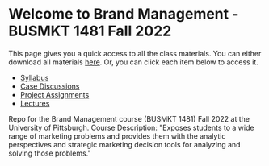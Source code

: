 # Welcome to Brand Management - BUSMKT 1481 Fall 2022

This page gives you a quick access to all the class materials. 
You can either download all materials [here](https://github.com/mikenguyen13/brand_F22/archive/refs/heads/main.zip). Or, you can click each item below to access it.

 * [Syllabus]()
 * [Case Discussions]()
 * [Project Assignments]()
 * [Lectures]()


Repo for the Brand Management course (BUSMKT 1481) Fall 2022 at the University of Pittsburgh. Course Description: "Exposes students to a wide range of marketing problems and provides them with the analytic perspectives and strategic marketing decision tools for analyzing and solving those problems."
